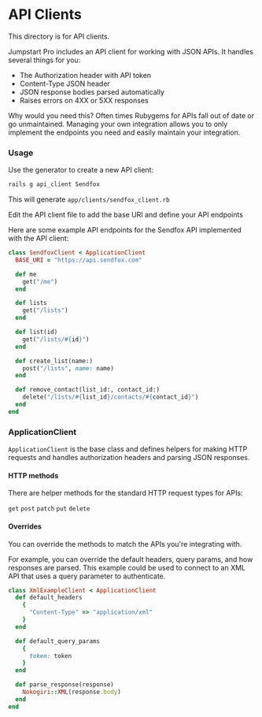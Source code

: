 # API Clients

This directory is for API clients.

Jumpstart Pro includes an API client for working with JSON APIs. It handles several things for you:

* The Authorization header with API token
* Content-Type JSON header
* JSON response bodies parsed automatically
* Raises errors on 4XX or 5XX responses

Why would you need this?
Often times Rubygems for APIs fall out of date or go unmaintained. Managing your own integration allows you to only implement the endpoints you need and easily maintain your integration.

### Usage

Use the generator to create a new API client:

```bash
rails g api_client Sendfox
```

This will generate `app/clients/sendfox_client.rb`

Edit the API client file to add the base URI and define your API endpoints

Here are some example API endpoints for the Sendfox API implemented with the API client:

```ruby
class SendfoxClient < ApplicationClient
  BASE_URI = "https://api.sendfox.com"

  def me
    get("/me")
  end

  def lists
    get("/lists")
  end

  def list(id)
    get("/lists/#{id}")
  end

  def create_list(name:)
    post("/lists", name: name)
  end

  def remove_contact(list_id:, contact_id:)
    delete("/lists/#{list_id}/contacts/#{contact_id}")
  end
end
```

### ApplicationClient

`ApplicationClient` is the base class and defines helpers for making HTTP requests and handles authorization headers and parsing JSON responses.

#### HTTP methods

There are helper methods for the standard HTTP request types for APIs:

`get`
`post`
`patch`
`put`
`delete`

#### Overrides

You can override the methods to match the APIs you're integrating with.

For example, you can override the default headers, query params, and how responses are parsed. This example could be used to connect to an XML API that uses a query parameter to authenticate.

```ruby
class XmlExampleClient < ApplicationClient
  def default_headers
    {
      "Content-Type" => "application/xml"
    }
  end

  def default_query_params
    {
      token: token
    }
  end

  def parse_response(response)
    Nokogiri::XML(response.body)
  end
end
```
